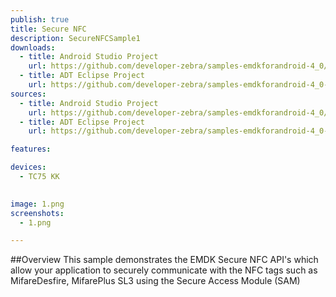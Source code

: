 ```yaml
---
publish: true
title: Secure NFC
description: SecureNFCSample1
downloads:
  - title: Android Studio Project
    url: https://github.com/developer-zebra/samples-emdkforandroid-4_0/archive/SecureNFCSample1.zip  
  - title: ADT Eclipse Project
    url: https://github.com/developer-zebra/samples-emdkforandroid-4_0-ADT/archive/SecureNFCSample1.zip   
sources:
  - title: Android Studio Project
    url: https://github.com/developer-zebra/samples-emdkforandroid-4_0/tree/SecureNFCSample1
  - title: ADT Eclipse Project
    url: https://github.com/developer-zebra/samples-emdkforandroid-4_0-ADT/tree/SecureNFCSample1

features: 

devices: 
  - TC75 KK 

  
image: 1.png
screenshots: 
  - 1.png

---
```



##Overview
This sample demonstrates the EMDK Secure NFC API's which allow your application to securely communicate with the NFC tags such as MifareDesfire, MifarePlus SL3 using the Secure Access Module (SAM)